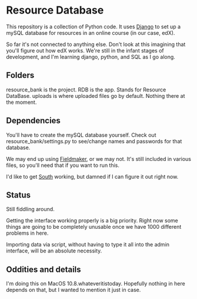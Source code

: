 Resource Database
====================

This repository is a collection of Python code. It uses [Django](https://docs.djangoproject.com/en/1.5/) to set up a mySQL database for resources in an online course (in our case, edX).

So far it's not connected to anything else. Don't look at this imagining that you'll figure out how edX works. We're still in the infant stages of development, and I'm learning django, python, and SQL as I go along.

Folders
--------

resource_bank is the project.
RDB is the app. Stands for Resource DataBase.
uploads is where uploaded files go by default. Nothing there at the moment.

Dependencies
--------------

You'll have to create the mySQL database yourself. Check out resource_bank/settings.py to see/change names and passwords for that database.

We may end up using [Fieldmaker](https://django-fieldmaker.readthedocs.org/en/latest/index.html), or we may not. It's still included in various files, so you'll need that if you want to run this.

I'd like to get [South](http://south.aeracode.org/) working, but damned if I can figure it out right now.

Status
--------

Still fiddling around.

Getting the interface working properly is a big priority. Right now some things are going to be completely unusable once we have 1000 different problems in here.

Importing data via script, without having to type it all into the admin interface, will be an absolute necessity.

Oddities and details
--------------------

I'm doing this on MacOS 10.8.whateveritistoday. Hopefully nothing in here depends on that, but I wanted to mention it just in case.